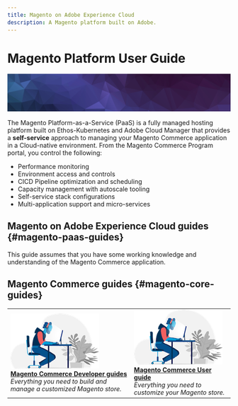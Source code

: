 ```yaml
---
title: Magento on Adobe Experience Cloud
description: A Magento platform built on Adobe.
---
```


# Magento Platform User Guide

![banner](../assets/banner-hex-violet.png)

The Magento Platform-as-a-Service (PaaS) is a fully managed hosting platform built on Ethos-Kubernetes and Adobe Cloud Manager that provides a **self-service** approach to managing your Magento Commerce application in a Cloud-native environment. From the Magento Commerce Program portal, you control the following:

- Performance monitoring
- Environment access and controls
- CICD Pipeline optimization and scheduling
- Capacity management with autoscale tooling
- Self-service stack configurations
- Multi-application support and micro-services

## Magento on Adobe Experience Cloud guides {#magento-paas-guides}

This guide assumes that you have some working knowledge and understanding of the Magento Commerce application.

## Magento Commerce guides {#magento-core-guides}

<table>
<tr>
  <td>
    <a href="https://devdocs.magento.com">
    <img alt="Developer" src="../assets/card-dev.png"/>
    </a>
    <div>
    <a href="https://devdocs.magento.com"><strong>Magento Commerce Developer guides</strong></a>
    </div>
    <em>Everything you need to build and manage a customized Magento store.</em>
    <br>
  </td>
  <td>
    <a href="https://docs.magento.com/user-guide">
      <img alt="Magento" src="../assets/card-dev.png">
    </a>
    <div>
    <a href="https://docs.magento.com/user-guide"><strong>Magento Commerce User guide</strong></a>
    </div>
    <em>Everything you need to customize your Magento store.</em>
    <br>
  </td>
</tr>
</table>
